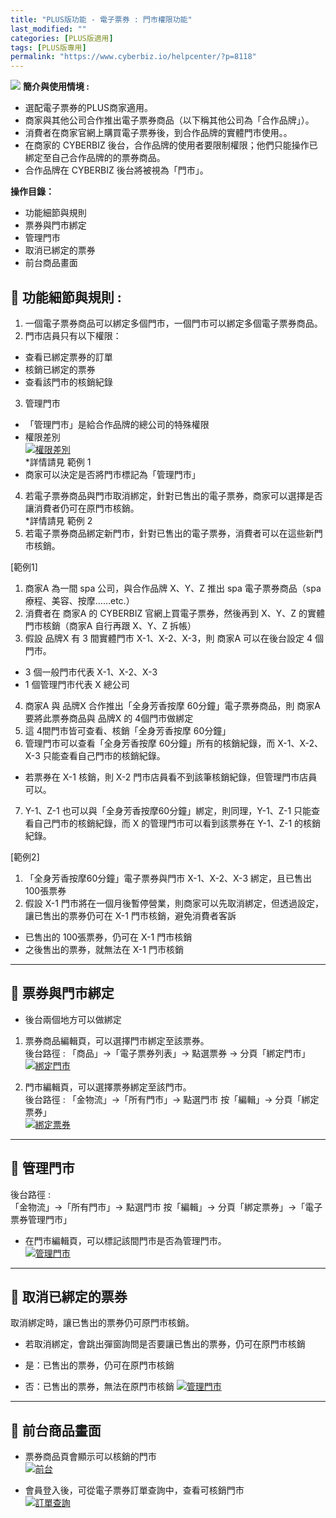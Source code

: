 ```yaml
---
title: "PLUS版功能 - 電子票券 : 門市權限功能"
last_modified: ""
categories: [PLUS版適用]
tags: [PLUS版專用]
permalink: "https://www.cyberbiz.io/helpcenter/?p=8118"
---
```


![](https://www.cyberbiz.io/helpcenter/wp-content/uploads/PLUS版3.png)
**簡介與使用情境 :**  

* 選配電子票券的PLUS商家適用。
* 商家與其他公司合作推出電子票券商品（以下稱其他公司為「合作品牌」）。
* 消費者在商家官網上購買電子票券後，到合作品牌的實體門市使用。。
* 在商家的 CYBERBIZ 後台，合作品牌的使用者要限制權限；他們只能操作已綁定至自己合作品牌的的票券商品。
* 合作品牌在 CYBERBIZ 後台將被視為「門市」。

**操作目錄：**

* 功能細節與規則
* 票券與門市綁定
* 管理門市
* 取消已綁定的票券
* 前台商品畫面

## 📌 功能細節與規則 :



1. 一個電子票券商品可以綁定多個門市，一個門市可以綁定多個電子票券商品。
2. 門市店員只有以下權限： 
* 查看已綁定票券的訂單
* 核銷已綁定的票券
* 查看該門市的核銷紀錄
3. 管理門市 
* 「管理門市」是給合作品牌的總公司的特殊權限 
* 權限差別  
[![權限差別](https://www.cyberbiz.io/support/wp-content/uploads/電子票券-門市權限功能01.png)](https://www.cyberbiz.io/support/wp-content/uploads/電子票券-門市權限功能01.png)  
*詳情請見 範例 1
* 商家可以決定是否將門市標記為「管理門市」 
4. 若電子票券商品與門市取消綁定，針對已售出的電子票券，商家可以選擇是否讓消費者仍可在原門市核銷。   
*詳情請見 範例 2
5. 若電子票券商品綁定新門市，針對已售出的電子票券，消費者可以在這些新門市核銷。 

[範例1]

1. 商家A 為一間 spa 公司，與合作品牌 X、Y、Z 推出 spa 電子票券商品（spa 療程、美容、按摩……etc.）
2. 消費者在 商家A 的 CYBERBIZ 官網上買電子票券，然後再到 X、Y、Z 的實體門市核銷（商家A 自行再跟 X、Y、Z 拆帳）
3. 假設 品牌X 有 3 間實體門市 X-1、X-2、X-3，則 商家A 可以在後台設定 4 個門市。  

* 3 個一般門市代表 X-1、X-2、X-3
* 1 個管理門市代表 X 總公司
4. 商家A 與 品牌X 合作推出「全身芳香按摩 60分鐘」電子票券商品，則 商家A 要將此票券商品與 品牌X 的 4個門市做綁定
5. 這 4間門市皆可查看、核銷「全身芳香按摩 60分鐘」
6. 管理門市可以查看「全身芳香按摩 60分鐘」所有的核銷紀錄，而 X-1、X-2、X-3 只能查看自己門市的核銷紀錄。 
* 若票券在 X-1 核銷，則 X-2 門市店員看不到該筆核銷紀錄，但管理門市店員可以。
7. Y-1、Z-1 也可以與「全身芳香按摩60分鐘」綁定，則同理，Y-1、Z-1 只能查看自己門市的核銷紀錄，而 X 的管理門市可以看到該票券在 Y-1、Z-1 的核銷紀錄。 


[範例2]

1. 「全身芳香按摩60分鐘」電子票券與門市 X-1、X-2、X-3 綁定，且已售出 100張票券
2. 假設 X-1 門市將在一個月後暫停營業，則商家可以先取消綁定，但透過設定，讓已售出的票券仍可在 X-1 門市核銷，避免消費者客訴 
* 已售出的 100張票券，仍可在 X-1 門市核銷
* 之後售出的票券，就無法在 X-1 門市核銷


* * *

## 📌 票券與門市綁定



* 後台兩個地方可以做綁定 
1. 票券商品編輯頁，可以選擇門市綁定至該票券。  
後台路徑 :  「商品」→「電子票券列表」→ 點選票券 → 分頁「綁定門市」  
[![綁定門市](https://www.cyberbiz.io/support/wp-content/uploads/電子票券-門市權限功能02.png)](https://www.cyberbiz.io/support/wp-content/uploads/電子票券-門市權限功能02.png)



2. 門市編輯頁，可以選擇票券綁定至該門市。  
後台路徑 :  「金物流」→「所有門市」→ 點選門市 按「編輯」→ 分頁「綁定票券」  
[![綁定票券](https://www.cyberbiz.io/support/wp-content/uploads/電子票券-門市權限功能03.png)](https://www.cyberbiz.io/support/wp-content/uploads/電子票券-門市權限功能03.png)

* * *

## 📌 管理門市


後台路徑 :  
「金物流」→「所有門市」→ 點選門市 按「編輯」→ 分頁「綁定票券」→「電子票券管理門市」  


* 在門市編輯頁，可以標記該間門市是否為管理門市。  
[![管理門市](https://www.cyberbiz.io/support/wp-content/uploads/電子票券-門市權限功能04.png)](https://www.cyberbiz.io/support/wp-content/uploads/電子票券-門市權限功能04.png)



* * *

## 📌 取消已綁定的票券



取消綁定時，讓已售出的票券仍可原門市核銷。



* 若取消綁定，會跳出彈窗詢問是否要讓已售出的票券，仍可在原門市核銷   

* 是：已售出的票券，仍可在原門市核銷
* 否：已售出的票券，無法在原門市核銷
[![管理門市](https://www.cyberbiz.io/support/wp-content/uploads/電子票券-門市權限功能05.png)](https://www.cyberbiz.io/support/wp-content/uploads/電子票券-門市權限功能05.png)



* * *

## 📌 前台商品畫面



* 票券商品頁會顯示可以核銷的門市  
[![前台](https://www.cyberbiz.io/support/wp-content/uploads/電子票券-門市權限功能06.png)](https://www.cyberbiz.io/support/wp-content/uploads/電子票券-門市權限功能06.png)



* 會員登入後，可從電子票券訂單查詢中，查看可核銷門市  
[![訂單查詢](https://www.cyberbiz.io/support/wp-content/uploads/電子票券-門市權限功能07.png)](https://www.cyberbiz.io/support/wp-content/uploads/電子票券-門市權限功能07.png)



